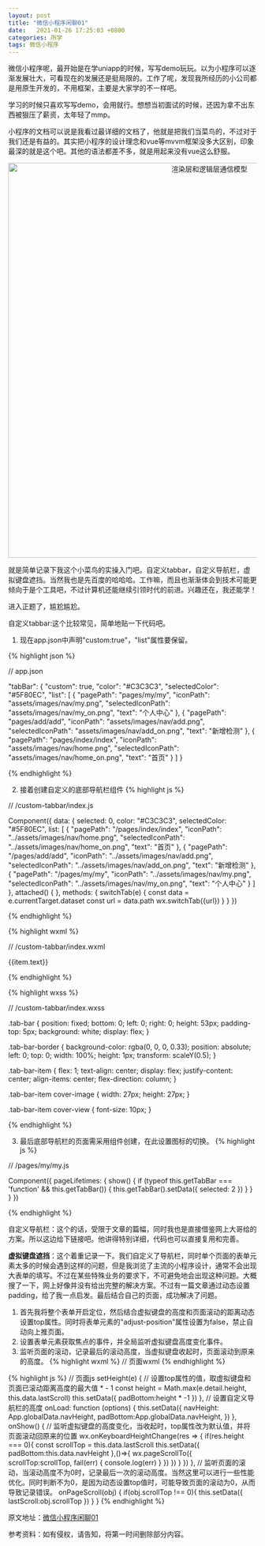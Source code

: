 ```yaml
---
layout: post
title: "微信小程序闲聊01"
date:   2021-01-26 17:25:03 +0800
categories: 所学
tags: 微信小程序
---
```



微信小程序呢，最开始是在学uniapp的时候，写写demo玩玩。以为小程序可以逐渐发展壮大，可看现在的发展还是挺局限的。工作了呢，发现我所经历的小公司都是用原生开发的，不用框架，主要是大家学的不一样吧。

学习的时候只喜欢写写demo，会用就行。想想当初面试的时候，还因为拿不出东西被狠压了薪资，太年轻了mmp。

小程序的文档可以说是我看过最详细的文档了，他就是把我们当菜鸟的，不过对于我们还是有益的。其实把小程序的设计理念和vue等mvvm框架没多大区别，印象最深的就是这个吧。其他的语法都差不多，就是用起来没有vue这么舒服。

<div align=center>
  <img src="{{site.baseurl}}/assets/res/01260101.png" width="800" alt="渲染层和逻辑层通信模型"/>
</div>

就是简单记录下我这个小菜鸟的实操入门吧。自定义tabbar，自定义导航栏，虚拟键盘遮挡。当然我也是先百度的哈哈哈。工作嘛，而且也渐渐体会到技术可能更倾向于是个工具吧，不过计算机还能继续引领时代的前进。兴趣还在，我还能学！

进入正题了，尴尬尴尬。

自定义tabbar:这个比较常见，简单地贴一下代码吧。
1. 现在app.json中声明"custom:true"，"list"属性要保留。

{% highlight json %}

// app.json

  "tabBar": {
    "custom": true,
    "color": "#C3C3C3",
    "selectedColor": "#5F80EC",
    "list": [
      {
        "pagePath": "pages/my/my",
        "iconPath": "assets/images/nav/my.png",
        "selectedIconPath": "assets/images/nav/my_on.png",
        "text": "个人中心"
      },
      {
        "pagePath": "pages/add/add",
        "iconPath": "assets/images/nav/add.png",
        "selectedIconPath": "assets/images/nav/add_on.png",
        "text": "新增检测"
      },
      {
        "pagePath": "pages/index/index",
        "iconPath": "assets/images/nav/home.png",
        "selectedIconPath": "assets/images/nav/home_on.png",
        "text": "首页"
      }
    ]
  }

{% endhighlight %}

2. 接着创建自定义的底部导航栏组件
{% highlight js %}

// /custom-tabbar/index.js

Component({
    data: {
        selected: 0,
        color: "#C3C3C3",
        selectedColor: "#5F80EC",
        list: [
            {
                "pagePath": "/pages/index/index",
                "iconPath": "../assets/images/nav/home.png",
                "selectedIconPath": "../assets/images/nav/home_on.png",
                "text": "首页"
            },
            {
                "pagePath": "/pages/add/add",
                "iconPath": "../assets/images/nav/add.png",
                "selectedIconPath": "../assets/images/nav/add_on.png",
                "text": "新增检测"
            },
            {
                "pagePath": "/pages/my/my",
                "iconPath": "../assets/images/nav/my.png",
                "selectedIconPath": "../assets/images/nav/my_on.png",
                "text": "个人中心"
            }
        ]
    },
    attached() {
    },
    methods: {
        switchTab(e) {
            const data = e.currentTarget.dataset
            const url = data.path
            wx.switchTab({url})
        }
    }
})

{% endhighlight %}



{% highlight wxml %}

// /custom-tabbar/index.wxml 

<cover-view class="tab-bar">
    <cover-view class="tab-bar-border"></cover-view>
    <cover-view wx:for="{{list}}" wx:key="index" class="tab-bar-item" data-path="{{item.pagePath}}" data-index="{{index}}" bindtap="switchTab">
        <cover-image src="{{selected === index ? item.selectedIconPath : item.iconPath}}"></cover-image>
        <cover-view style="color: {{selected === index ? selectedColor : color}}">{{item.text}}</cover-view>
    </cover-view>
</cover-view>

{% endhighlight %}



{% highlight wxss %}

// /custom-tabbar/index.wxss

.tab-bar {
    position: fixed;
    bottom: 0;
    left: 0;
    right: 0;
    height: 53px;
    padding-top: 5px;
    background: white;
    display: flex;
}

.tab-bar-border {
    background-color: rgba(0, 0, 0, 0.33);
    position: absolute;
    left: 0;
    top: 0;
    width: 100%;
    height: 1px;
    transform: scaleY(0.5);
}

.tab-bar-item {
    flex: 1;
    text-align: center;
    display: flex;
    justify-content: center;
    align-items: center;
    flex-direction: column;
}

.tab-bar-item cover-image {
    width: 27px;
    height: 27px;
}

.tab-bar-item cover-view {
    font-size: 10px;
}

{% endhighlight %}


3. 最后底部导航栏的页面需采用组件创建，在此设置图标的切换。
{% highlight js %}

// /pages/my/my.js

Component({
  pageLifetimes: {
    show() {
      if (typeof this.getTabBar === 'function' &&
        this.getTabBar()) {
        this.getTabBar().setData({
          selected: 2
        })
      }
    }
  }
})

{% endhighlight %}




自定义导航栏：这个的话，受限于文章的篇幅，同时我也是直接借鉴网上大哥给的方案。所以这边给下链接吧。他讲得特别详细，代码也可以直接复用和完善。<a href="https://www.cnblogs.com/sese/p/9761713.html" target="_blank"></a>

**虚拟键盘遮挡**：这个着重记录一下。我们自定义了导航栏，同时单个页面的表单元素太多的时候会遇到这样的问题，但是我浏览了主流的小程序设计，通常不会出现大表单的填写。不过在某些特殊业务的要求下，不可避免地会出现这种问题。大概搜了一下，网上好像并没有给出完整的解决方案。不过有一篇文章通过动态设置padding，给了我一点启发。最后结合自己的页面，成功解决了问题。

1. 首先我将整个表单开启定位，然后结合虚拟键盘的高度和页面滚动的距离动态设置top属性。同时将表单元素的"adjust-position"属性设置为false，禁止自动向上推页面。
2. 设置表单元素获取焦点的事件，并全局监听虚拟键盘高度变化事件。
3. 监听页面的滚动，记录最后的滚动高度，当虚拟键盘收起时，页面滚动到原来的高度。
{% highlight wxml %}
// 页面wxml
<van-field
	model:value="{{ build.constructionCom }}"
    clearable
    adjust-position="{{false}}"
    bind:focus="setHeight"
    label="施工单位"
    placeholder="请输入"
/>
{% endhighlight %}

{% highlight js %}
// 页面js
setHeight(e) {
		// 设置top属性的值，取虚拟键盘和页面已滚动距离高度的最大值 * - 1
        const height = Math.max(e.detail.height, this.data.lastScroll)
        this.setData({
            padBottom:height * -1
        })
    },
    // 设置自定义导航栏的高度
    onLoad: function (options) {
        this.setData({
            navHeight: App.globalData.navHeight,
            padBottom:App.globalData.navHeight,
        })
    },
    onShow() {
    // 监听虚拟键盘的高度变化，当收起时，top属性改为默认值，并将页面滚动回原来的位置
        wx.onKeyboardHeightChange(res => {
            if(res.height === 0){
                const scrollTop = this.data.lastScroll
                this.setData({
                    padBottom:this.data.navHeight
                },()=>{
                        wx.pageScrollTo({
                            scrollTop:scrollTop,
                            fail(err) {
                                console.log(err)
                            }
                        })
                })
            }
        })
    },
    // 监听页面的滚动，当滚动高度不为0时，记录最后一次的滚动高度。当然这里可以进行一些性能优化。同时判断不为0，是因为动态设置top值时，可能导致页面的滚动为0，从而导致记录错误。
    onPageScroll(obj) {
        if(obj.scrollTop !== 0){
            this.setData({
                lastScroll:obj.scrollTop
            })
        }
    }
{% endhighlight %}



原文地址：<a href="https://zzfd.github.io/2021/01/26/微信小程序闲聊01">微信小程序闲聊01</a>

参考资料：如有侵权，请告知，将第一时间删除部分内容。
